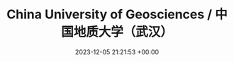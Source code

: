 ---
layout: post
title:  "China University of Geosciences / 中国地质大学（武汉）"
date:   2023-12-05 21:21:53 +00:00
image: /images/cupdice.png
categories: xue
---
